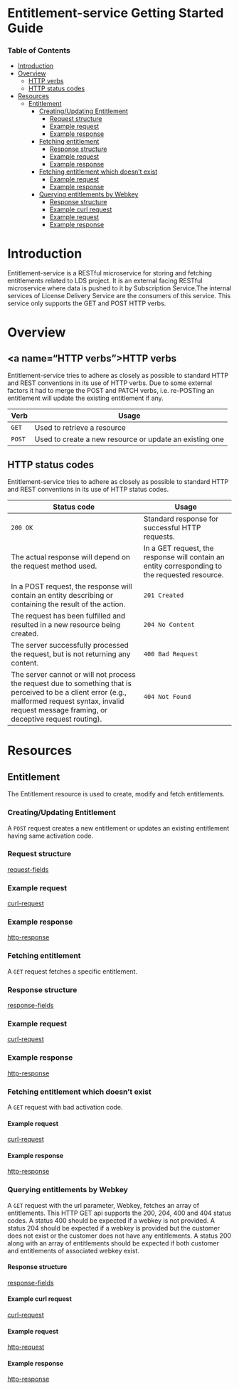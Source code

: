 # **Entitlement-service Getting Started Guide**

### Table of Contents
* [Introduction](#Introduction)
* [Overview](#Overview)
    * [HTTP verbs](#HTTP-verbs)
    * [HTTP status codes](#HTTP-status-codes)
* [Resources](#Resources)
    * [Entitlement](#Entitlement)
        * [Creating/Updating Entitlement](#create_ent)
            * [Request structure](#create-ent-1)
            * [Example request](#create_ent_2)
            * [Example response](#create_ent_3)
        * [Fetching entitlement](#fetch_ent)
            * [Response structure](#fetch_ent_1)
            * [Example request](#fetch_ent_2)
            * [Example response](#fetch_ent_3)
        * [Fetching entitlement which doesn’t exist](#fetch_ent_not_exists)
            * [Example request](#fetch_ent_not_exists_1)
            * [Example response](#fetch_ent_not_exists_2)
        * [Querying entitlements by Webkey](#query_ent)
            * [Response structure](#query_ent_1)
            * [Example curl request](#query_ent_2)
            * [Example request](#query_ent_3)
            * [Example response](#query_ent_4)
            
# <a name=“Introduction”></a>Introduction
Entitlement-service is a RESTful microservice for storing and fetching entitlements related to LDS project. It is an external facing RESTful microservice where data is pushed to it by Subscription Service.The internal services of License Delivery Service are the consumers of this service. This service only supports the GET and POST HTTP verbs.

# <a name=“Overview”></a>Overview
## <a name=“HTTP verbs”></a>HTTP verbs

Entitlement-service tries to adhere as closely as possible to standard HTTP and REST conventions in its use of HTTP verbs. Due to some external factors it had to merge the POST and PATCH verbs, i.e. re-POSTing an entitlement will update the existing entitlement if any.

| Verb   | Usage                                                   |
| ------ | ------------------------------------------------------- |
| `GET`  | Used to retrieve a resource                             |
| `POST` | Used to create a new resource or update an existing one |

## <a name="HTTP status codes"></a>HTTP status codes


Entitlement-service tries to adhere as closely as possible to standard HTTP and REST conventions in its use of HTTP status codes.

| Status code                                                                                                                                                                                                | Usage                                                                                          |
| ---------------------------------------------------------------------------------------------------------------------------------------------------------------------------------------------------------- | ---------------------------------------------------------------------------------------------- |
| `200 OK`                                                                                                                                                                                                   | Standard response for successful HTTP requests.                                                |
| The actual response will depend on the request method used.                                                                                                                                                | In a GET request, the response will contain an entity corresponding to the requested resource. |
| In a POST request, the response will contain an entity describing or containing the result of the action.                                                                                                  | `201 Created`                                                                                  |
| The request has been fulfilled and resulted in a new resource being created.                                                                                                                               | `204 No Content`                                                                               |
| The server successfully processed the request, but is not returning any content.                                                                                                                           | `400 Bad Request`                                                                              |
| The server cannot or will not process the request due to something that is perceived to be a client error (e.g., malformed request syntax, invalid request message framing, or deceptive request routing). | `404 Not Found`                                                                                |
# <a name=“Resources”></a>Resources

## <a name=“Entitlement”></a>Entitlement

The Entitlement resource is used to create, modify and fetch entitlements.

### Creating/Updating Entitlement

A `POST` request creates a new entitlement or updates an existing entitlement having same activation code.

### <a name="create-ent-1"></a>Request structure

[request-fields](D:/workdir/asciidoc_2_markdown/lds/entitlement-service/build/generated-snippets/create-update-entitlement/request-fields.md)

### <a name="create_ent_2"></a>Example request

[curl-request](D:/workdir/asciidoc_2_markdown/lds/entitlement-service/build/generated-snippets/create-update-entitlement/curl-request.md)

### <a name="create_ent_3"></a>Example response

[http-response](D:/workdir/asciidoc_2_markdown/lds/entitlement-service/build/generated-snippets/create-update-entitlement/http-response.md)

### <a name="fetch_ent"></a>Fetching entitlement

A `GET` request fetches a specific entitlement.

### <a name="fetch_ent_1"></a>Response structure

[response-fields](D:/workdir/asciidoc_2_markdown/lds/entitlement-service/build/generated-snippets/get-entitlement/response-fields.md)

### <a name="fetch_ent_2"></a>Example request

[curl-request]({D:/workdir/asciidoc_2_markdown/lds/entitlement-service/build/generated-snippets/get-entitlement/curl-request.md)

### <a name="fetch_ent_3"></a>Example response

[http-response](D:/workdir/asciidoc_2_markdown/lds/entitlement-service/build/generated-snippets/get-entitlement/http-response.md)

### <a name="fetch_ent_not_exists"></a>Fetching entitlement which doesn’t exist

A `GET` request with bad activation code.

#### <a name="fetch_ent_not_exists_1"></a>Example request

[curl-request](D:/workdir/asciidoc_2_markdown/lds/entitlement-service/build/generated-snippets/absent-entitlement/curl-request.md)

#### <a name="fetch_ent_not_exists_2"></a>Example response

[http-response](D:/workdir/asciidoc_2_markdown/lds/entitlement-service/build/generated-snippets/absent-entitlement/http-response.md)

### <a name="query_ent"></a>Querying entitlements by Webkey

A `GET` request with the url parameter, Webkey, fetches an array of entitlements. This HTTP GET api supports the 200, 204, 400 and 404 status codes. A status 400 should be expected if a webkey is not provided. A status 204 should be expected if a webkey is provided but the customer does not exist or the customer does not have any entitlements. A status 200 along with an array of entitlements should be expected if both customer and entitlements of associated webkey exist.

#### <a name="query_ent_1"></a>Response structure

[response-fields](D:/workdir/asciidoc_2_markdown/lds/entitlement-service/build/generated-snippets/test-get-list-by-webkey-valid/response-fields.md)

#### <a name="query_ent_2"></a>Example curl request

[curl-request](D:/workdir/asciidoc_2_markdown/lds/entitlement-service/build/generated-snippets/test-get-list-by-webkey-valid/curl-request.md)

#### <a name="query_ent_3"></a>Example request

[http-request](D:/workdir/asciidoc_2_markdown/lds/entitlement-service/build/generated-snippets/test-get-list-by-webkey-valid/http-request.md)

#### <a name="query_ent_4"></a>Example response

[http-response](D:/workdir/asciidoc_2_markdown/lds/entitlement-service/build/generated-snippets/test-get-list-by-webkey-valid/http-response.md)
